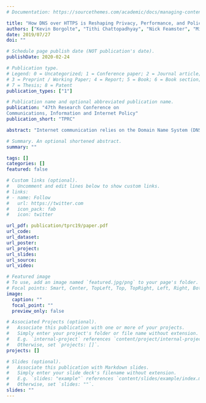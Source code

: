```yaml
---
# Documentation: https://sourcethemes.com/academic/docs/managing-content/

title: "How DNS over HTTPS is Reshaping Privacy, Performance, and Policy in the Internet Ecosystem"
authors: ["Kevin Borgolte", "Tithi Chattopadhyay", "Nick Feamster", "Mihir Kshirsagar", "Jordan Holland", "Austin Hounsel", "Paul Schmitt"]
date: 2019/07/27
doi: ""

# Schedule page publish date (NOT publication's date).
publishDate: 2020-02-24

# Publication type.
# Legend: 0 = Uncategorized; 1 = Conference paper; 2 = Journal article;
# 3 = Preprint / Working Paper; 4 = Report; 5 = Book; 6 = Book section;
# 7 = Thesis; 8 = Patent
publication_types: ["1"]

# Publication name and optional abbreviated publication name.
publication: "47th Research Conference on 
Communications, Information and Internet Policy"
publication_short: "TPRC"

abstract: "Internet communication relies on the Domain Name System (DNS), which maps a human-readable Internet destination to an IP address. A recent proposal for transmitting DNS over HTTPS (DoH) enhances client privacy by tunneling DNS over secure HTTP (HTTPS). In this paper, we explore the policy implications of consolidated DoH by systematically analyzing the marketplace, measure its performance effects, and investigate how it affects the different stakeholders, including consumers. We enumerate the agents in the marketplace as well as their market incentives. We then examine the performance of DoH through client-based measurements compare unencrypted DNS with DoH. As DoH deployments change the competitive landscape of the market, we explore their effect on other operators, ISPs, and broadband access at the last mile, as well as the potential regulatory and policy implications of DoH deployments."

# Summary. An optional shortened abstract.
summary: ""

tags: []
categories: []
featured: false

# Custom links (optional).
#   Uncomment and edit lines below to show custom links.
# links:
# - name: Follow
#   url: https://twitter.com
#   icon_pack: fab
#   icon: twitter

url_pdf: publication/tprc19/paper.pdf
url_code:
url_dataset:
url_poster:
url_project:
url_slides:
url_source:
url_video:

# Featured image
# To use, add an image named `featured.jpg/png` to your page's folder. 
# Focal points: Smart, Center, TopLeft, Top, TopRight, Left, Right, BottomLeft, Bottom, BottomRight.
image:
  caption: ""
  focal_point: ""
  preview_only: false

# Associated Projects (optional).
#   Associate this publication with one or more of your projects.
#   Simply enter your project's folder or file name without extension.
#   E.g. `internal-project` references `content/project/internal-project/index.md`.
#   Otherwise, set `projects: []`.
projects: []

# Slides (optional).
#   Associate this publication with Markdown slides.
#   Simply enter your slide deck's filename without extension.
#   E.g. `slides: "example"` references `content/slides/example/index.md`.
#   Otherwise, set `slides: ""`.
slides: ""
---
```

